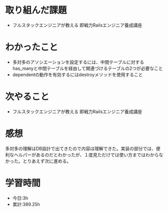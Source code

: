 # 取り組んだ課題
- フルスタックエンジニアが教える 即戦力Railsエンジニア養成講座
# わかったこと
- 多対多のアソシエーションを設定するには、中間テーブルに対するhas_manyと中間テーブルを経由して関連づけるテーブルの2つが必要なこと
- dependentの動作を有効するにはdestroyメソッドを使用すること
# 次やること
- フルスタックエンジニアが教える 即戦力Railsエンジニア養成講座
# 感想
多対多の理解はDB設計で出てきたので内容は理解できた。実装の部分では、便利なヘルパーがあるのだとわかったが、１度見ただけでは使い方まではわからなかった。とりあえず次に進める。
# 学習時間
- 今日:3h
- 累計:389.25h


